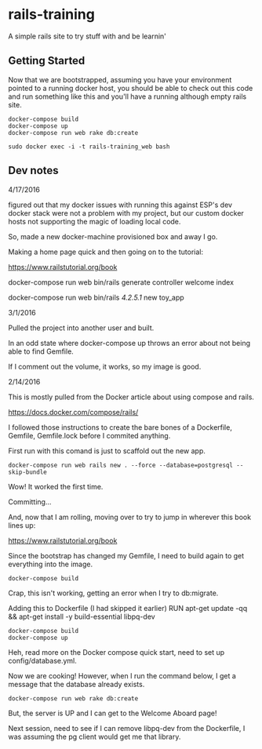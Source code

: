 # rails-training
A simple rails site to try stuff with and be learnin'



## Getting Started

Now that we are bootstrapped, assuming you have your environment pointed to a running docker host, you should be able to check out this code and run something like this and you'll have a running although empty rails site.

```
docker-compose build
docker-compose up
docker-compose run web rake db:create
```

```
sudo docker exec -i -t rails-training_web bash
```

## Dev notes

4/17/2016

figured out that my docker issues with running this against ESP's dev docker stack were not a problem with my project, but our custom docker hosts not supporting the magic of loading local code.

So, made a new docker-machine provisioned box and away I go.

Making a home page quick and then going on to the tutorial:

https://www.railstutorial.org/book

docker-compose run web bin/rails generate controller welcome index


docker-compose run web bin/rails _4.2.5.1_ new toy_app


3/1/2016

Pulled the project into another user and built.

In an odd state where docker-compose up throws an error about not being able to find Gemfile.

If I comment out the volume, it works, so my image is good.

2/14/2016

This is mostly pulled from the Docker article about using compose and  rails.

https://docs.docker.com/compose/rails/

I followed those instructions to create the bare bones of a Dockerfile, Gemfile, Gemfile.lock before I commited anything.

First run with this comand is just to scaffold out the new app.

```
docker-compose run web rails new . --force --database=postgresql --skip-bundle
```

Wow! It worked the first time.

Committing...

And, now that I am rolling, moving over to try to jump in wherever this book lines up:

https://www.railstutorial.org/book

Since the bootstrap has changed my Gemfile, I need to build again to get everything into the image.

```
docker-compose build
```

Crap, this isn't working, getting an error when I try to db:migrate.

Adding this to Dockerfile (I had skipped it earlier)
RUN apt-get update -qq && apt-get install -y build-essential libpq-dev

```
docker-compose build
docker-compose up
```

Heh, read more on the Docker compose quick start, need to set up config/database.yml.

Now we are cooking! However, when I run the command below, I get a message that the database already exists.

```
docker-compose run web rake db:create
```

But, the server is UP and I can get to the Welcome Aboard page!

Next session, need to see if I can remove libpq-dev from the Dockerfile, I was assuming the pg client would get me that library.



